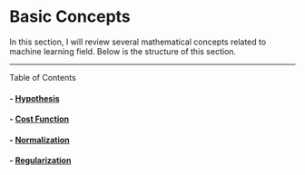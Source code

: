 # Basic Concepts

In this section, I will review several mathematical concepts related to machine learning field. 
Below is the structure of this section.

----

Table of Contents

#### - [Hypothesis](Hypothesis.md)
#### - [Cost Function](Cost.md)
#### - [Normalization](Normal.md)
#### - [Regularization](Regular.md)
